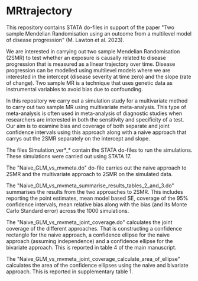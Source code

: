 # MRtrajectory
This repository contains STATA do-files in support of the paper "Two sample Mendelian Randomisation using an outcome from a multilevel model of disease progression" (M. Lawton et al. 2023).

We are interested in carrying out two sample Mendelian Randomisation (2SMR) to test whether an exposure is causally related to disease progression that is measured as a linear trajectory over time. Disease progression can be modelled using multilevel models where we are interested in the intercept (disease severity at time zero) and the slope (rate of change).  Two sample MR is a technique that uses genetic data as instrumental variables to avoid bias due to confounding. 

In this repository we carry out a simulation study for a multivariate method to carry out two sample MR using multivariate meta-analysis. This type of meta-analysis is often used in meta-analysis of diagnostic studies when researchers are interested in both the sensitivity and specificity of a test. Our aim is to examine bias and coverage of both separate and joint confidence intervals using this approach along with a naive approach that carrys out the 2SMR separately on the intercept and slope.

The files Simulation_ver*_* contain the STATA do-files to run the simulations.  These simulations were carried out using STATA 17.

The "Naive_GLM_vs_mvmeta.do" do-file carries out the naive approach to 2SMR and the multivariate approach to 2SMR on the simulated data.  

The "Naive_GLM_vs_mvmeta_summarise_results_tables_2_and_3.do" summarises the results from the two approaches to 2SMR.  This includes reporting the point estimates, mean model based SE, coverage of the 95% confidence intervals, mean relative bias along with the bias (and its Monte Carlo Standard error) across the 1000 simulations. 

The "Naive_GLM_vs_mvmeta_joint_coverage.do" calculates the joint coverage of the different approaches.  That is constructing a confidence rectangle for the naive approach, a confidence ellipse for the naive approach (assuming independence) and a confidence ellipse for the bivariate approach.  This is reported in table 4 of the main manuscript.

The "Naive_GLM_vs_mvmeta_joint_coverage_calculate_area_of_ellipse" calculates the area of the confidence ellipses using the naive and bivariate approach.  This is reported in supplementary table 1.

